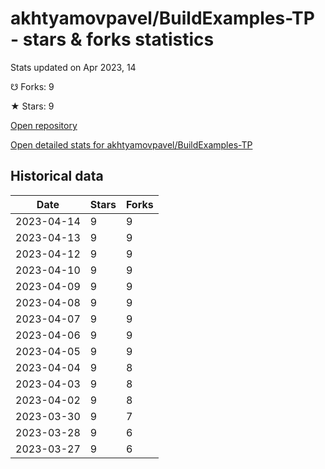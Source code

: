 # akhtyamovpavel/BuildExamples-TP - stars & forks statistics

Stats updated on Apr 2023, 14

☋ Forks: 9

★ Stars: 9

[Open repository](https://github.com/akhtyamovpavel/BuildExamples-TP)

[Open detailed stats for akhtyamovpavel/BuildExamples-TP](https://reviewgithub.com/rep/akhtyamovpavel/BuildExamples-TP)

## Historical data
| Date | Stars | Forks |
|------|-------|-------|
| 2023-04-14 | 9 | 9 | 
| 2023-04-13 | 9 | 9 | 
| 2023-04-12 | 9 | 9 | 
| 2023-04-10 | 9 | 9 | 
| 2023-04-09 | 9 | 9 | 
| 2023-04-08 | 9 | 9 | 
| 2023-04-07 | 9 | 9 | 
| 2023-04-06 | 9 | 9 | 
| 2023-04-05 | 9 | 9 | 
| 2023-04-04 | 9 | 8 | 
| 2023-04-03 | 9 | 8 | 
| 2023-04-02 | 9 | 8 | 
| 2023-03-30 | 9 | 7 | 
| 2023-03-28 | 9 | 6 | 
| 2023-03-27 | 9 | 6 | 

